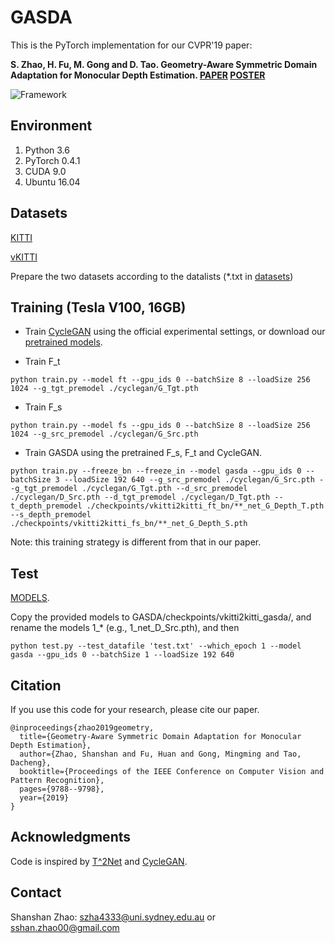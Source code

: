 # GASDA
This is the PyTorch implementation for our CVPR'19 paper:

**S. Zhao, H. Fu, M. Gong and D. Tao. Geometry-Aware Symmetric Domain Adaptation for Monocular Depth Estimation. [PAPER](https://sshan-zhao.github.io/papers/gasda.pdf) [POSTER](https://sshan-zhao.github.io/papers/gasda_poster.pdf)**

![Framework](https://github.com/sshan-zhao/GASDA/blob/master/img/framework.png)

## Environment
1. Python 3.6
2. PyTorch 0.4.1
3. CUDA 9.0
4. Ubuntu 16.04

## Datasets
[KITTI](http://www.cvlibs.net/datasets/kitti/raw_data.php)

[vKITTI](https://europe.naverlabs.com/Research/Computer-Vision/Proxy-Virtual-Worlds/)

Prepare the two datasets according to the datalists (*.txt in [datasets](https://github.com/sshan-zhao/GASDA/tree/master/datasets))

## Training (Tesla V100, 16GB)
- Train [CycleGAN](https://github.com/junyanz/pytorch-CycleGAN-and-pix2pix) using the official experimental settings, or download our [pretrained models](https://1drv.ms/f/s!Aq9eyj7afTjMcZorokRKW4ATgZ8).

- Train F_t
```
python train.py --model ft --gpu_ids 0 --batchSize 8 --loadSize 256 1024 --g_tgt_premodel ./cyclegan/G_Tgt.pth
```

- Train F_s
```
python train.py --model fs --gpu_ids 0 --batchSize 8 --loadSize 256 1024 --g_src_premodel ./cyclegan/G_Src.pth
```

- Train GASDA using the pretrained F_s, F_t and CycleGAN.
```
python train.py --freeze_bn --freeze_in --model gasda --gpu_ids 0 --batchSize 3 --loadSize 192 640 --g_src_premodel ./cyclegan/G_Src.pth --g_tgt_premodel ./cyclegan/G_Tgt.pth --d_src_premodel ./cyclegan/D_Src.pth --d_tgt_premodel ./cyclegan/D_Tgt.pth --t_depth_premodel ./checkpoints/vkitti2kitti_ft_bn/**_net_G_Depth_T.pth --s_depth_premodel ./checkpoints/vkitti2kitti_fs_bn/**_net_G_Depth_S.pth 
```
Note: this training strategy is different from that in our paper.

## Test
[MODELS](https://1drv.ms/u/s!Aq9eyj7afTjMcgsHJWMvya7BCbg?e=kBtnDs).

Copy the provided models to GASDA/checkpoints/vkitti2kitti_gasda/, and rename the models 1_* (e.g., 1_net_D_Src.pth), and then
```
python test.py --test_datafile 'test.txt' --which_epoch 1 --model gasda --gpu_ids 0 --batchSize 1 --loadSize 192 640
```
## Citation
If you use this code for your research, please cite our paper.
```
@inproceedings{zhao2019geometry,
  title={Geometry-Aware Symmetric Domain Adaptation for Monocular Depth Estimation},
  author={Zhao, Shanshan and Fu, Huan and Gong, Mingming and Tao, Dacheng},
  booktitle={Proceedings of the IEEE Conference on Computer Vision and Pattern Recognition},
  pages={9788--9798},
  year={2019}
}
```
## Acknowledgments
Code is inspired by [T^2Net](https://github.com/lyndonzheng/Synthetic2Realistic) and [CycleGAN](https://github.com/junyanz/pytorch-CycleGAN-and-pix2pix).

## Contact
Shanshan Zhao: szha4333@uni.sydney.edu.au or sshan.zhao00@gmail.com
